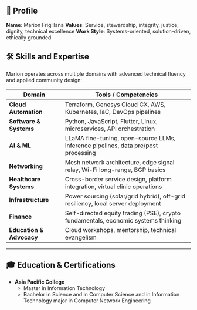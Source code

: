 ## 👤 Profile
**Name**: Marion Frigillana 
**Values**: Service, stewardship, integrity, justice, dignity, technical excellence 
**Work Style**: Systems-oriented, solution-driven, ethically grounded

## 🛠️ Skills and Expertise

Marion operates across multiple domains with advanced technical fluency and applied community design:

| Domain                  | Tools / Competencies                                                                 |
|-------------------------|--------------------------------------------------------------------------------------|
| **Cloud Automation**    | Terraform, Genesys Cloud CX, AWS, Kubernetes, IaC, DevOps pipelines                 |
| **Software & Systems**  | Python, JavaScript, Flutter, Linux, microservices, API orchestration               |
| **AI & ML**             | LLaMA fine-tuning, open-source LLMs, inference pipelines, data pre/post processing  |
| **Networking**          | Mesh network architecture, edge signal relay, Wi-Fi long-range, BGP basics          |
| **Healthcare Systems**  | Cross-border service design, platform integration, virtual clinic operations        |
| **Infrastructure**      | Power sourcing (solar/grid hybrid), off-grid resiliency, local server deployment    |
| **Finance**             | Self-directed equity trading (PSE), crypto fundamentals, economic systems thinking  |
| **Education & Advocacy**| Cloud workshops, mentorship, technical evangelism                                  |

---

## 🎓 Education & Certifications

- **Asia Pacific College**
  - Master in Information Technology
  - Bachelor in Science and in Computer Science and in Information Technology major in Computer Network Engineering
